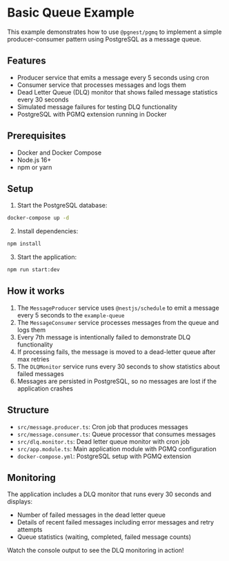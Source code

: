 # Basic Queue Example

This example demonstrates how to use `@pgnest/pgmq` to implement a simple producer-consumer pattern using PostgreSQL as a message queue.

## Features

- Producer service that emits a message every 5 seconds using cron
- Consumer service that processes messages and logs them
- Dead Letter Queue (DLQ) monitor that shows failed message statistics every 30 seconds
- Simulated message failures for testing DLQ functionality
- PostgreSQL with PGMQ extension running in Docker

## Prerequisites

- Docker and Docker Compose
- Node.js 16+
- npm or yarn

## Setup

1. Start the PostgreSQL database:
```bash
docker-compose up -d
```

2. Install dependencies:
```bash
npm install
```

3. Start the application:
```bash
npm run start:dev
```

## How it works

1. The `MessageProducer` service uses `@nestjs/schedule` to emit a message every 5 seconds to the `example-queue`
2. The `MessageConsumer` service processes messages from the queue and logs them
3. Every 7th message is intentionally failed to demonstrate DLQ functionality
4. If processing fails, the message is moved to a dead-letter queue after max retries
5. The `DLQMonitor` service runs every 30 seconds to show statistics about failed messages
6. Messages are persisted in PostgreSQL, so no messages are lost if the application crashes

## Structure

- `src/message.producer.ts`: Cron job that produces messages
- `src/message.consumer.ts`: Queue processor that consumes messages
- `src/dlq.monitor.ts`: Dead letter queue monitor with cron job
- `src/app.module.ts`: Main application module with PGMQ configuration
- `docker-compose.yml`: PostgreSQL setup with PGMQ extension

## Monitoring

The application includes a DLQ monitor that runs every 30 seconds and displays:
- Number of failed messages in the dead letter queue
- Details of recent failed messages including error messages and retry attempts
- Queue statistics (waiting, completed, failed message counts)

Watch the console output to see the DLQ monitoring in action!
